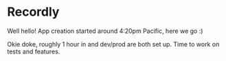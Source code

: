 # Recordly

Well hello! App creation started around 4:20pm Pacific, here we go :)

Okie doke, roughly 1 hour in and dev/prod are both set up. Time to work on tests and features.